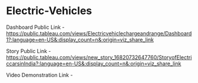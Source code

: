 # Electric-Vehicles


Dashboard Public Link - https://public.tableau.com/views/Electricvehiclechargeandrange/Dashboard1?:language=en-US&:display_count=n&:origin=viz_share_link

Story Public Link - https://public.tableau.com/views/new_story_16820732647760/StoryofElectriccarsinIndia?:language=en-US&:display_count=n&:origin=viz_share_link

Video Demonstration Link -
